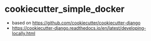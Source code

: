 # cookiecutter_simple_docker


- based on https://github.com/cookiecutter/cookiecutter-django
- https://cookiecutter-django.readthedocs.io/en/latest/developing-locally.html

